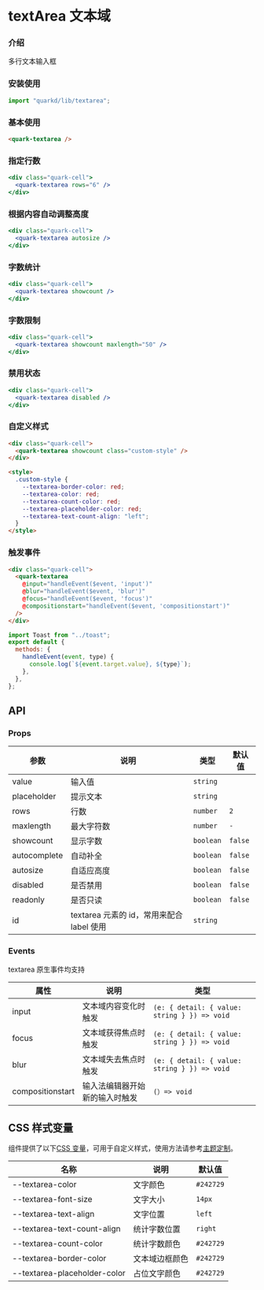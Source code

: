 # textArea 文本域

### 介绍

多行文本输入框

### 安装使用

```jsx
import "quarkd/lib/textarea";
```

### 基本使用

```html
<quark-textarea />
```

### 指定行数

```jsx
<div class="quark-cell">
  <quark-textarea rows="6" />
</div>
```

### 根据内容自动调整高度

```jsx
<div class="quark-cell">
  <quark-textarea autosize />
</div>
```

### 字数统计

```jsx
<div class="quark-cell">
  <quark-textarea showcount />
</div>
```

### 字数限制

```jsx
<div class="quark-cell">
  <quark-textarea showcount maxlength="50" />
</div>
```

### 禁用状态

```jsx
<div class="quark-cell">
  <quark-textarea disabled />
</div>
```

### 自定义样式

```html
<div class="quark-cell">
  <quark-textarea showcount class="custom-style" />
</div>

<style>
  .custom-style {
    --textarea-border-color: red;
    --textarea-color: red;
    --textarea-count-color: red;
    --textarea-placeholder-color: red;
    --textarea-text-count-align: "left";
  }
</style>
```

### 触发事件

```html
<div class="quark-cell">
  <quark-textarea
    @input="handleEvent($event, 'input')"
    @blur="handleEvent($event, 'blur')"
    @focus="handleEvent($event, 'focus')"
    @compositionstart="handleEvent($event, 'compositionstart')"
  />
</div>
```

```js
import Toast from "../toast";
export default {
  methods: {
    handleEvent(event, type) {
      console.log(`${event.target.value}, ${type}`);
    },
  },
};
```

## API

### Props

| 参数         | 说明                                      | 类型      | 默认值  |
| ------------ | ----------------------------------------- | --------- | ------- |
| value        | 输入值                                    | `string`  |
| placeholder  | 提示文本                                  | `string`  |
| rows         | 行数                                      | `number`  | `2`     |
| maxlength    | 最大字符数                                | `number`  | `-`     |
| showcount    | 显示字数                                  | `boolean` | `false` |
| autocomplete | 自动补全                                  | `boolean` | `false` |
| autosize     | 自适应高度                                | `boolean` | `false` |
| disabled     | 是否禁用                                  | `boolean` | `false` |
| readonly     | 是否只读                                  | `boolean` | `false` |
| id           | textarea 元素的 id，常用来配合 label 使用 | `string`  |

### Events

textarea 原生事件均支持

| 属性             | 说明                           | 类型                                         |
| ---------------- | ------------------------------ | -------------------------------------------- |
| input            | 文本域内容变化时触发           | `(e: { detail: { value: string } }) => void` |
| focus            | 文本域获得焦点时触发           | `(e: { detail: { value: string } }) => void` |
| blur             | 文本域失去焦点时触发           | `(e: { detail: { value: string } }) => void` |
| compositionstart | 输入法编辑器开始新的输入时触发 | `(）=> void `                                |

## CSS 样式变量

组件提供了以下[CSS 变量](https://developer.mozilla.org/zh-CN/docs/Web/CSS/Using_CSS_custom_properties)，可用于自定义样式，使用方法请参考[主题定制](#/zh-CN/guide/theme)。

| 名称                         | 说明           | 默认值    |
| ---------------------------- | -------------- | --------- |
| --textarea-color             | 文字颜色       | `#242729` |
| --textarea-font-size         | 文字大小       | `14px`    |
| --textarea-text-align        | 文字位置       | `left`    |
| --textarea-text-count-align  | 统计字数位置   | `right`   |
| --textarea-count-color       | 统计字数颜色   | `#242729` |
| --textarea-border-color      | 文本域边框颜色 | `#242729` |
| --textarea-placeholder-color | 占位文字颜色   | `#242729` |
